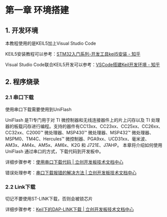 # 第一章 环境搭建

## 1. 开发环境

本教程使用的是KEIL5加上Visual Studio Code

KEIL5安装教程可以参考：[STM32入门系列-开发工具keil5安装 - 知乎](https://zhuanlan.zhihu.com/p/67299314)

Visual Studio Code联合KEIL5开发可以参考：[VSCode搭建Keil开发环境 - 知乎](https://zhuanlan.zhihu.com/p/634697961)

## 2. 程序烧录

### 2.1 串口下载

使用串口下载需要使用到UniFlash

UniFlash 是TI专门用于对 TI 微控制器和无线连接器件上的片上闪存以及 TI 处理器的板载闪存进行编程。支持的器件有CC13xx、CC23xx、CC25xx、CC26xx、CC32xx、C2000™ 微处理器、MSP430™ 微处理器、MSP432™ 微处理器、MSPM0、TM4C、Hercules™ 微控制器、PGA9xx、UCD31xx、毫米波、AM3x、AM4x、AM5x、AM6x、K2G 和 J721E、J7AHP。 本章将介绍如何使用UniFlash 通过串口的方式，下载代码到开发板中。

详细步骤参考：[使用串口下载代码 | 立创开发板技术文档中心](https://wiki.lckfb.com/zh-hans/dmx/question/uart-download.html)

错误处理参考：[串口下载报错的解决方法 | 立创开发板技术文档中心](https://wiki.lckfb.com/zh-hans/dmx/question/uart-download-error.html)

### 2.2 Link下载

切记不要使用ST-LINK下载，否则会被锁芯片

详细步骤参考：[Keil下的DAP-LINK下载 | 立创开发板技术文档中心](https://wiki.lckfb.com/zh-hans/dmx/question/daplink-download.html)



